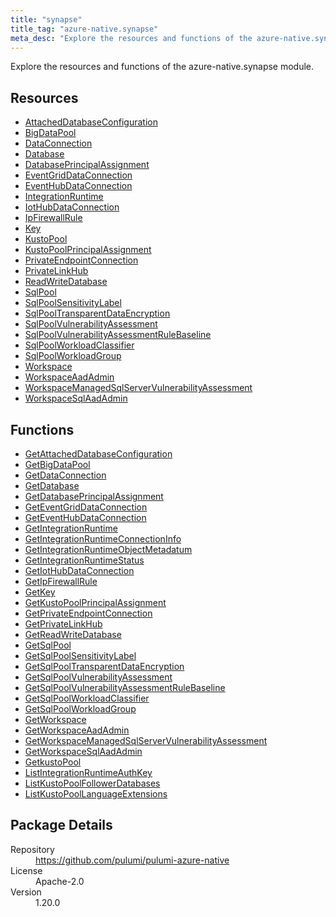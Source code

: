 ```yaml
---
title: "synapse"
title_tag: "azure-native.synapse"
meta_desc: "Explore the resources and functions of the azure-native.synapse module."
---
```


<!-- WARNING: this file was generated by Pulumi Docs Generator. -->
<!-- Do not edit by hand unless you're certain you know what you are doing! -->

Explore the resources and functions of the azure-native.synapse module.

<h2 id="resources">Resources</h2>
<ul class="api">
    <li><a href="attacheddatabaseconfiguration" title="AttachedDatabaseConfiguration"><span class="symbol resource"></span>AttachedDatabaseConfiguration</a></li>
    <li><a href="bigdatapool" title="BigDataPool"><span class="symbol resource"></span>BigDataPool</a></li>
    <li><a href="dataconnection" title="DataConnection"><span class="symbol resource"></span>DataConnection</a></li>
    <li><a href="database" title="Database"><span class="symbol resource"></span>Database</a></li>
    <li><a href="databaseprincipalassignment" title="DatabasePrincipalAssignment"><span class="symbol resource"></span>DatabasePrincipalAssignment</a></li>
    <li><a href="eventgriddataconnection" title="EventGridDataConnection"><span class="symbol resource"></span>EventGridDataConnection</a></li>
    <li><a href="eventhubdataconnection" title="EventHubDataConnection"><span class="symbol resource"></span>EventHubDataConnection</a></li>
    <li><a href="integrationruntime" title="IntegrationRuntime"><span class="symbol resource"></span>IntegrationRuntime</a></li>
    <li><a href="iothubdataconnection" title="IotHubDataConnection"><span class="symbol resource"></span>IotHubDataConnection</a></li>
    <li><a href="ipfirewallrule" title="IpFirewallRule"><span class="symbol resource"></span>IpFirewallRule</a></li>
    <li><a href="key" title="Key"><span class="symbol resource"></span>Key</a></li>
    <li><a href="kustopool" title="KustoPool"><span class="symbol resource"></span>KustoPool</a></li>
    <li><a href="kustopoolprincipalassignment" title="KustoPoolPrincipalAssignment"><span class="symbol resource"></span>KustoPoolPrincipalAssignment</a></li>
    <li><a href="privateendpointconnection" title="PrivateEndpointConnection"><span class="symbol resource"></span>PrivateEndpointConnection</a></li>
    <li><a href="privatelinkhub" title="PrivateLinkHub"><span class="symbol resource"></span>PrivateLinkHub</a></li>
    <li><a href="readwritedatabase" title="ReadWriteDatabase"><span class="symbol resource"></span>ReadWriteDatabase</a></li>
    <li><a href="sqlpool" title="SqlPool"><span class="symbol resource"></span>SqlPool</a></li>
    <li><a href="sqlpoolsensitivitylabel" title="SqlPoolSensitivityLabel"><span class="symbol resource"></span>SqlPoolSensitivityLabel</a></li>
    <li><a href="sqlpooltransparentdataencryption" title="SqlPoolTransparentDataEncryption"><span class="symbol resource"></span>SqlPoolTransparentDataEncryption</a></li>
    <li><a href="sqlpoolvulnerabilityassessment" title="SqlPoolVulnerabilityAssessment"><span class="symbol resource"></span>SqlPoolVulnerabilityAssessment</a></li>
    <li><a href="sqlpoolvulnerabilityassessmentrulebaseline" title="SqlPoolVulnerabilityAssessmentRuleBaseline"><span class="symbol resource"></span>SqlPoolVulnerabilityAssessmentRuleBaseline</a></li>
    <li><a href="sqlpoolworkloadclassifier" title="SqlPoolWorkloadClassifier"><span class="symbol resource"></span>SqlPoolWorkloadClassifier</a></li>
    <li><a href="sqlpoolworkloadgroup" title="SqlPoolWorkloadGroup"><span class="symbol resource"></span>SqlPoolWorkloadGroup</a></li>
    <li><a href="workspace" title="Workspace"><span class="symbol resource"></span>Workspace</a></li>
    <li><a href="workspaceaadadmin" title="WorkspaceAadAdmin"><span class="symbol resource"></span>WorkspaceAadAdmin</a></li>
    <li><a href="workspacemanagedsqlservervulnerabilityassessment" title="WorkspaceManagedSqlServerVulnerabilityAssessment"><span class="symbol resource"></span>WorkspaceManagedSqlServerVulnerabilityAssessment</a></li>
    <li><a href="workspacesqlaadadmin" title="WorkspaceSqlAadAdmin"><span class="symbol resource"></span>WorkspaceSqlAadAdmin</a></li>
</ul>

<h2 id="functions">Functions</h2>
<ul class="api">
    <li><a href="getattacheddatabaseconfiguration" title="GetAttachedDatabaseConfiguration"><span class="symbol function"></span>GetAttachedDatabaseConfiguration</a></li>
    <li><a href="getbigdatapool" title="GetBigDataPool"><span class="symbol function"></span>GetBigDataPool</a></li>
    <li><a href="getdataconnection" title="GetDataConnection"><span class="symbol function"></span>GetDataConnection</a></li>
    <li><a href="getdatabase" title="GetDatabase"><span class="symbol function"></span>GetDatabase</a></li>
    <li><a href="getdatabaseprincipalassignment" title="GetDatabasePrincipalAssignment"><span class="symbol function"></span>GetDatabasePrincipalAssignment</a></li>
    <li><a href="geteventgriddataconnection" title="GetEventGridDataConnection"><span class="symbol function"></span>GetEventGridDataConnection</a></li>
    <li><a href="geteventhubdataconnection" title="GetEventHubDataConnection"><span class="symbol function"></span>GetEventHubDataConnection</a></li>
    <li><a href="getintegrationruntime" title="GetIntegrationRuntime"><span class="symbol function"></span>GetIntegrationRuntime</a></li>
    <li><a href="getintegrationruntimeconnectioninfo" title="GetIntegrationRuntimeConnectionInfo"><span class="symbol function"></span>GetIntegrationRuntimeConnectionInfo</a></li>
    <li><a href="getintegrationruntimeobjectmetadatum" title="GetIntegrationRuntimeObjectMetadatum"><span class="symbol function"></span>GetIntegrationRuntimeObjectMetadatum</a></li>
    <li><a href="getintegrationruntimestatus" title="GetIntegrationRuntimeStatus"><span class="symbol function"></span>GetIntegrationRuntimeStatus</a></li>
    <li><a href="getiothubdataconnection" title="GetIotHubDataConnection"><span class="symbol function"></span>GetIotHubDataConnection</a></li>
    <li><a href="getipfirewallrule" title="GetIpFirewallRule"><span class="symbol function"></span>GetIpFirewallRule</a></li>
    <li><a href="getkey" title="GetKey"><span class="symbol function"></span>GetKey</a></li>
    <li><a href="getkustopoolprincipalassignment" title="GetKustoPoolPrincipalAssignment"><span class="symbol function"></span>GetKustoPoolPrincipalAssignment</a></li>
    <li><a href="getprivateendpointconnection" title="GetPrivateEndpointConnection"><span class="symbol function"></span>GetPrivateEndpointConnection</a></li>
    <li><a href="getprivatelinkhub" title="GetPrivateLinkHub"><span class="symbol function"></span>GetPrivateLinkHub</a></li>
    <li><a href="getreadwritedatabase" title="GetReadWriteDatabase"><span class="symbol function"></span>GetReadWriteDatabase</a></li>
    <li><a href="getsqlpool" title="GetSqlPool"><span class="symbol function"></span>GetSqlPool</a></li>
    <li><a href="getsqlpoolsensitivitylabel" title="GetSqlPoolSensitivityLabel"><span class="symbol function"></span>GetSqlPoolSensitivityLabel</a></li>
    <li><a href="getsqlpooltransparentdataencryption" title="GetSqlPoolTransparentDataEncryption"><span class="symbol function"></span>GetSqlPoolTransparentDataEncryption</a></li>
    <li><a href="getsqlpoolvulnerabilityassessment" title="GetSqlPoolVulnerabilityAssessment"><span class="symbol function"></span>GetSqlPoolVulnerabilityAssessment</a></li>
    <li><a href="getsqlpoolvulnerabilityassessmentrulebaseline" title="GetSqlPoolVulnerabilityAssessmentRuleBaseline"><span class="symbol function"></span>GetSqlPoolVulnerabilityAssessmentRuleBaseline</a></li>
    <li><a href="getsqlpoolworkloadclassifier" title="GetSqlPoolWorkloadClassifier"><span class="symbol function"></span>GetSqlPoolWorkloadClassifier</a></li>
    <li><a href="getsqlpoolworkloadgroup" title="GetSqlPoolWorkloadGroup"><span class="symbol function"></span>GetSqlPoolWorkloadGroup</a></li>
    <li><a href="getworkspace" title="GetWorkspace"><span class="symbol function"></span>GetWorkspace</a></li>
    <li><a href="getworkspaceaadadmin" title="GetWorkspaceAadAdmin"><span class="symbol function"></span>GetWorkspaceAadAdmin</a></li>
    <li><a href="getworkspacemanagedsqlservervulnerabilityassessment" title="GetWorkspaceManagedSqlServerVulnerabilityAssessment"><span class="symbol function"></span>GetWorkspaceManagedSqlServerVulnerabilityAssessment</a></li>
    <li><a href="getworkspacesqlaadadmin" title="GetWorkspaceSqlAadAdmin"><span class="symbol function"></span>GetWorkspaceSqlAadAdmin</a></li>
    <li><a href="getkustopool" title="GetkustoPool"><span class="symbol function"></span>GetkustoPool</a></li>
    <li><a href="listintegrationruntimeauthkey" title="ListIntegrationRuntimeAuthKey"><span class="symbol function"></span>ListIntegrationRuntimeAuthKey</a></li>
    <li><a href="listkustopoolfollowerdatabases" title="ListKustoPoolFollowerDatabases"><span class="symbol function"></span>ListKustoPoolFollowerDatabases</a></li>
    <li><a href="listkustopoollanguageextensions" title="ListKustoPoolLanguageExtensions"><span class="symbol function"></span>ListKustoPoolLanguageExtensions</a></li>
</ul>

<h2 id="package-details">Package Details</h2>
<dl class="package-details">
	<dt>Repository</dt>
	<dd><a href="https://github.com/pulumi/pulumi-azure-native">https://github.com/pulumi/pulumi-azure-native</a></dd>
	<dt>License</dt>
	<dd>Apache-2.0</dd>
	<dt>Version</dt>
	<dd>1.20.0</dd>
</dl>

